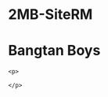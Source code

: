 # 2MB-SiteRM
<!DOCTYPE HTML>
<html>
  <head>
    <meta charset="utf-8">
    <title>BTS</title>
  </head>
  <body>
    <h1> Bangtan Boys </h1>
    
    <p>
    
    </p>
    
  </body>
</html>
